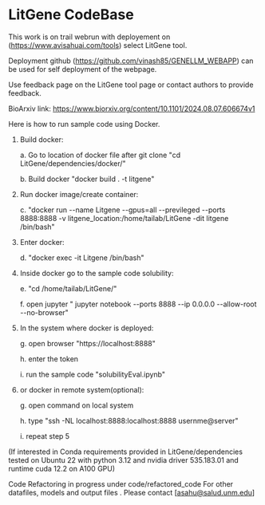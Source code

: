 # LitGene CodeBase

This work is on trail webrun with deployement on (https://www.avisahuai.com/tools) select LitGene tool. 

Deployment github (https://github.com/vinash85/GENELLM_WEBAPP) can be used for self deployment of the webpage. 

Use feedback page on the LitGene tool page or contact authors to provide feedback.

BioArxiv link: https://www.biorxiv.org/content/10.1101/2024.08.07.606674v1


Here is how to run sample code using Docker.
1. Build docker:

   a. Go to location of docker file after git clone "cd LitGene/dependencies/docker/"

   b. Build docker "docker build . -t litgene"
3. Run docker image/create container:

   c. "docker run --name Litgene --gpus=all --previleged --ports 8888:8888 -v litgene_location:/home/tailab/LitGene -dit litgene /bin/bash"
5. Enter docker:

   d. "docker exec -it Litgene /bin/bash"
6. Inside docker go to the sample code solubility:

   e. "cd /home/tailab/LitGene/"

   f. open jupyter " jupyter notebook --ports 8888 --ip 0.0.0.0 --allow-root --no-browser"
7. In the system where docker is deployed:

   g. open browser "https://localhost:8888"

   h. enter the token 

   i. run the sample code "solubilityEval.ipynb"
8. or docker in remote system(optional):

    g.  open command on local system

    h. type "ssh -NL localhost:8888:localhost:8888 usernme@server"

    i. repeat step 5


 (If interested in Conda requirements provided in LitGene/dependencies tested on Ubuntu 22 with python 3.12 and nvidia driver 535.183.01 and runtime cuda 12.2 on A100 GPU)

Code Refactoring in progress under code/refactored_code
For other datafiles, models and output files . Please contact [asahu@salud.unm.edu]


